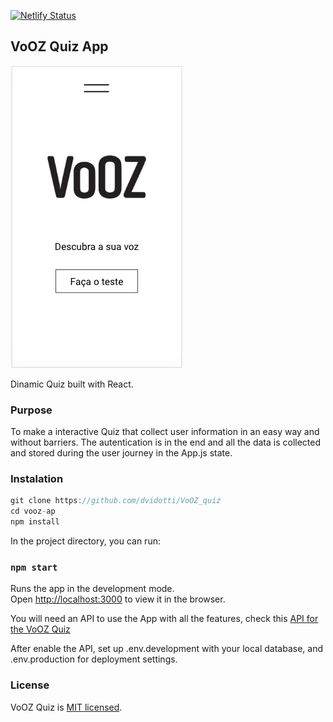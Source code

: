 [![Netlify Status](https://api.netlify.com/api/v1/badges/7a10ab34-6ccf-4554-81b0-1c192b15b52e/deploy-status)](https://app.netlify.com/sites/confident-mcclintock-11c16a/deploys)



## VoOZ Quiz App

![mobile-version-Login](snapshots/Home.png)

Dinamic Quiz built with React.


### Purpose 

To make a interactive Quiz that collect user information in an easy way and without barriers. The autentication is in the end and all the data is collected and stored during the user journey in the App.js state.



### Instalation 


```jsx
git clone https://github.com/dvidotti/VoOZ_quiz
cd vooz-ap
npm install
```

In the project directory, you can run:

### `npm start`

Runs the app in the development mode.<br>
Open [http://localhost:3000](http://localhost:3000) to view it in the browser.

You will need an API to use the App with all the features, check this [API for the VoOZ Quiz](https://github.com/dvidotti/VoOZ_quiz/tree/master/backend)

After enable the API, set up .env.development with your local database, and .env.production for deployment settings.


### License

VoOZ Quiz is [MIT licensed](./LICENSE).



